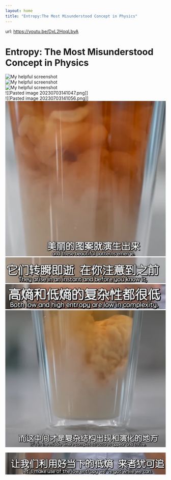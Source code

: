 ```yaml
---
layout: home
title: "Entropy:The Most Misunderstood Concept in Physics"
---
```


url: https://youtu.be/DxL2HoqLbyA  

# Entropy: The Most Misunderstood Concept in Physics

![My helpful screenshot](/assets/img2.png)  
![My helpful screenshot](/assets/img2.jpg)  
![My helpful screenshot](/assets/study1.jpg)  
![[Pasted image 20230703141047.png]]  
![[Pasted image 20230703141056.png]]  
![Alt text](image-16.png)  
![Alt text](image-17.png)  
![Alt text](image-18.png)  
![Alt text](image-23.png)  

![Alt text](image-22.png)  
